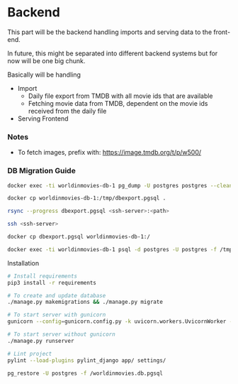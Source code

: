 # Backend

This part will be the backend handling imports and serving data to the front-end.

In future, this might be separated into different backend systems but for now will be one big chunk.


Basically will be handling
* Import
  - Daily file export from TMDB with all movie ids that are available
  - Fetching movie data from TMDB, dependent on the movie ids received from the daily file
* Serving Frontend


### Notes
* To fetch images, prefix with: https://image.tmdb.org/t/p/w500/

### DB Migration Guide
```bash
docker exec -ti worldinmovies-db-1 pg_dump -U postgres postgres --clean --file=/tmp/dbexport.pgsql

docker cp worldinmovies-db-1:/tmp/dbexport.pgsql .

rsync --progress dbexport.pgsql <ssh-server>:<path>

ssh <ssh-server>

docker cp dbexport.pgsql worldinmovies-db-1:/

docker exec -ti worldinmovies-db-1 psql -d postgres -U postgres -f /tmp/dbexport.pgsql
```

Installation
```bash
# Install requirements
pip3 install -r requirements

# To create and update database
./manage.py makemigrations && ./manage.py migrate

# To start server with gunicorn
gunicorn --config=gunicorn.config.py -k uvicorn.workers.UvicornWorker --reload settings.asgi

# To start server without gunicorn
./manage.py runserver

# Lint project
pylint --load-plugins pylint_django app/ settings/

pg_restore -U postgres -f /worldinmovies.db.pgsql
```